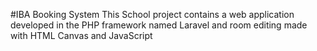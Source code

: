  #IBA Booking System
 This School project contains a web application developed in the
 PHP framework named Laravel and room editing made with HTML Canvas
 and JavaScript
